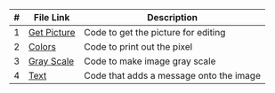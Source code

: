 
| # | File Link | Description |
| - | -------- | ----------- | 
| 1 | [Get Picture]() | Code to get the picture for editing |
| 2 | [Colors ]() | Code to print out the pixel  |
| 3 | [Gray Scale ]() | Code to make image gray scale |
| 4 | [Text ]() | Code that adds a message onto the image |

